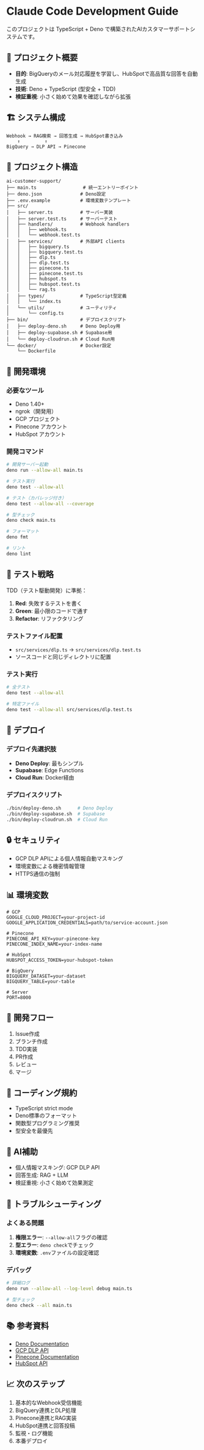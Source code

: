 # Claude Code Development Guide

このプロジェクトは TypeScript + Deno
で構築されたAIカスタマーサポートシステムです。

## 🎯 プロジェクト概要

- **目的**: BigQueryのメール対応履歴を学習し、HubSpotで高品質な回答を自動生成
- **技術**: Deno + TypeScript (型安全 + TDD)
- **検証重視**: 小さく始めて効果を確認しながら拡張

## 🏗️ システム構成

```
Webhook → RAG検索 → 回答生成 → HubSpot書き込み
    ↑         ↑
BigQuery → DLP API → Pinecone
```

## 📁 プロジェクト構造

```
ai-customer-support/
├── main.ts                 # 統一エントリーポイント
├── deno.json              # Deno設定
├── .env.example           # 環境変数テンプレート
├── src/
│   ├── server.ts          # サーバー実装
│   ├── server.test.ts     # サーバーテスト
│   ├── handlers/          # Webhook handlers
│   │   ├── webhook.ts
│   │   └── webhook.test.ts
│   ├── services/          # 外部API clients
│   │   ├── bigquery.ts
│   │   ├── bigquery.test.ts
│   │   ├── dlp.ts
│   │   ├── dlp.test.ts
│   │   ├── pinecone.ts
│   │   ├── pinecone.test.ts
│   │   ├── hubspot.ts
│   │   ├── hubspot.test.ts
│   │   └── rag.ts
│   ├── types/             # TypeScript型定義
│   │   └── index.ts
│   └── utils/             # ユーティリティ
│       └── config.ts
├── bin/                   # デプロイスクリプト
│   ├── deploy-deno.sh     # Deno Deploy用
│   ├── deploy-supabase.sh # Supabase用
│   └── deploy-cloudrun.sh # Cloud Run用
└── docker/                # Docker設定
    └── Dockerfile
```

## 🔧 開発環境

### 必要なツール

- Deno 1.40+
- ngrok（開発用）
- GCP プロジェクト
- Pinecone アカウント
- HubSpot アカウント

### 開発コマンド

```bash
# 開発サーバー起動
deno run --allow-all main.ts

# テスト実行
deno test --allow-all

# テスト（カバレッジ付き）
deno test --allow-all --coverage

# 型チェック
deno check main.ts

# フォーマット
deno fmt

# リント
deno lint
```

## 🧪 テスト戦略

TDD（テスト駆動開発）に準拠：

1. **Red**: 失敗するテストを書く
2. **Green**: 最小限のコードで通す
3. **Refactor**: リファクタリング

### テストファイル配置

- `src/services/dlp.ts` → `src/services/dlp.test.ts`
- ソースコードと同じディレクトリに配置

### テスト実行

```bash
# 全テスト
deno test --allow-all

# 特定ファイル
deno test --allow-all src/services/dlp.test.ts
```

## 🚀 デプロイ

### デプロイ先選択肢

- **Deno Deploy**: 最もシンプル
- **Supabase**: Edge Functions
- **Cloud Run**: Docker経由

### デプロイスクリプト

```bash
./bin/deploy-deno.sh      # Deno Deploy
./bin/deploy-supabase.sh  # Supabase
./bin/deploy-cloudrun.sh  # Cloud Run
```

## 🔒 セキュリティ

- GCP DLP APIによる個人情報自動マスキング
- 環境変数による機密情報管理
- HTTPS通信の強制

## 📊 環境変数

```env
# GCP
GOOGLE_CLOUD_PROJECT=your-project-id
GOOGLE_APPLICATION_CREDENTIALS=path/to/service-account.json

# Pinecone
PINECONE_API_KEY=your-pinecone-key
PINECONE_INDEX_NAME=your-index-name

# HubSpot
HUBSPOT_ACCESS_TOKEN=your-hubspot-token

# BigQuery
BIGQUERY_DATASET=your-dataset
BIGQUERY_TABLE=your-table

# Server
PORT=8000
```

## 🔄 開発フロー

1. Issue作成
2. ブランチ作成
3. TDD実装
4. PR作成
5. レビュー
6. マージ

## 📝 コーディング規約

- TypeScript strict mode
- Deno標準のフォーマット
- 関数型プログラミング推奨
- 型安全を最優先

## 🤖 AI補助

- 個人情報マスキング: GCP DLP API
- 回答生成: RAG + LLM
- 検証重視: 小さく始めて効果測定

## 🚨 トラブルシューティング

### よくある問題

1. **権限エラー**: `--allow-all`フラグの確認
2. **型エラー**: `deno check`でチェック
3. **環境変数**: `.env`ファイルの設定確認

### デバッグ

```bash
# 詳細ログ
deno run --allow-all --log-level debug main.ts

# 型チェック
deno check --all main.ts
```

## 📚 参考資料

- [Deno Documentation](https://deno.land/manual)
- [GCP DLP API](https://cloud.google.com/dlp/docs)
- [Pinecone Documentation](https://docs.pinecone.io/)
- [HubSpot API](https://developers.hubspot.com/docs/api/overview)

## 📈 次のステップ

1. 基本的なWebhook受信機能
2. BigQuery連携とDLP処理
3. Pinecone連携とRAG実装
4. HubSpot連携と回答投稿
5. 監視・ログ機能
6. 本番デプロイ
